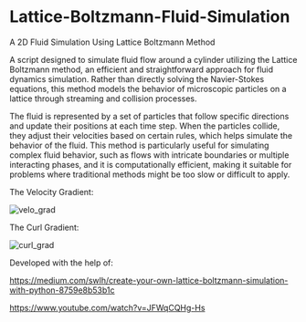 # Lattice-Boltzmann-Fluid-Simulation
A 2D Fluid Simulation Using Lattice Boltzmann Method

A script designed to simulate fluid flow around a cylinder utilizing the Lattice Boltzmann method, an efficient and straightforward approach for fluid dynamics simulation. Rather than directly solving the Navier-Stokes equations, this method models the behavior of microscopic particles on a lattice through streaming and collision processes.

The fluid is represented by a set of particles that follow specific directions and update their positions at each time step. When the particles collide, they adjust their velocities based on certain rules, which helps simulate the behavior of the fluid. This method is particularly useful for simulating complex fluid behavior, such as flows with intricate boundaries or multiple interacting phases, and it is computationally efficient, making it suitable for problems where traditional methods might be too slow or difficult to apply.

The Velocity Gradient:

![velo_grad](https://github.com/user-attachments/assets/08b555a1-5dd4-4c61-b510-246fba2877b9)

The Curl Gradient:

![curl_grad](https://github.com/user-attachments/assets/0b0f5a18-fdc0-43ef-9b31-bcadb710dc28)


Developed with the help of:

https://medium.com/swlh/create-your-own-lattice-boltzmann-simulation-with-python-8759e8b53b1c

https://www.youtube.com/watch?v=JFWqCQHg-Hs
